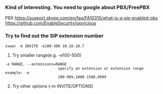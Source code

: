 ### Kind of interesting. You need to google about PBX/FreePBX
PBX https://support.skype.com/en/faq/FA10315/what-is-a-sip-enabled-pbx
https://github.com/EnableSecurity/sipvicious

### Try to find out the SIP extension number
```
svwar -m INVITE -e100-300 10.10.10.7
```
1. Try smaller range(e.g. -e100-500)
```
-e RANGE, --extensions=RANGE
                        specify an extension or extension range  example: -e
                        100-999,1000-1500,9999
```

2. Try other options (-m INVITE/OPTIONS)